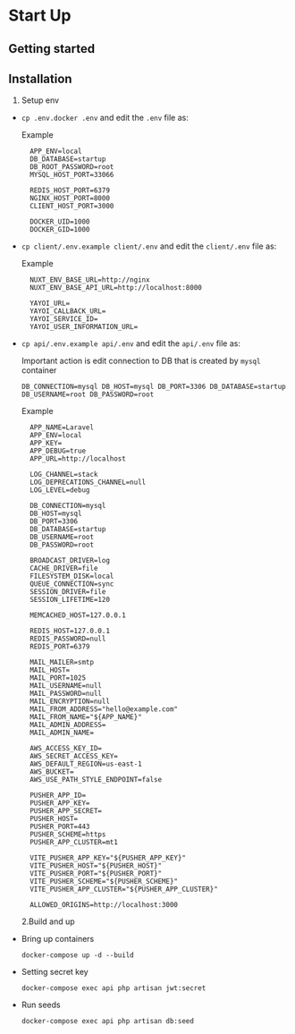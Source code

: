 # Start Up

## Getting started

## Installation

1. Setup env

- `cp .env.docker .env` and edit the `.env` file as:

  Example

  ```dotenv
    APP_ENV=local
    DB_DATABASE=startup
    DB_ROOT_PASSWORD=root
    MYSQL_HOST_PORT=33066

    REDIS_HOST_PORT=6379
    NGINX_HOST_PORT=8000
    CLIENT_HOST_PORT=3000

    DOCKER_UID=1000
    DOCKER_GID=1000
  ```

- `cp client/.env.example client/.env` and edit the `client/.env` file as:

  Example

  ```dotenv
    NUXT_ENV_BASE_URL=http://nginx
    NUXT_ENV_BASE_API_URL=http://localhost:8000

    YAYOI_URL=
    YAYOI_CALLBACK_URL=
    YAYOI_SERVICE_ID=
    YAYOI_USER_INFORMATION_URL=

  ```

- `cp api/.env.example api/.env` and edit the `api/.env` file as:

  Important action is edit connection to DB that is created by `mysql` container

  <!-- Example edit DB connection -->

  `
    DB_CONNECTION=mysql
    DB_HOST=mysql
    DB_PORT=3306
    DB_DATABASE=startup
    DB_USERNAME=root
    DB_PASSWORD=root
  `
 
  Example

  ```dotenv
    APP_NAME=Laravel
    APP_ENV=local
    APP_KEY=
    APP_DEBUG=true
    APP_URL=http://localhost

    LOG_CHANNEL=stack
    LOG_DEPRECATIONS_CHANNEL=null
    LOG_LEVEL=debug

    DB_CONNECTION=mysql
    DB_HOST=mysql
    DB_PORT=3306
    DB_DATABASE=startup
    DB_USERNAME=root
    DB_PASSWORD=root

    BROADCAST_DRIVER=log
    CACHE_DRIVER=file
    FILESYSTEM_DISK=local
    QUEUE_CONNECTION=sync
    SESSION_DRIVER=file
    SESSION_LIFETIME=120

    MEMCACHED_HOST=127.0.0.1

    REDIS_HOST=127.0.0.1
    REDIS_PASSWORD=null
    REDIS_PORT=6379

    MAIL_MAILER=smtp
    MAIL_HOST=
    MAIL_PORT=1025
    MAIL_USERNAME=null
    MAIL_PASSWORD=null
    MAIL_ENCRYPTION=null
    MAIL_FROM_ADDRESS="hello@example.com"
    MAIL_FROM_NAME="${APP_NAME}"
    MAIL_ADMIN_ADDRESS=
    MAIL_ADMIN_NAME=

    AWS_ACCESS_KEY_ID=
    AWS_SECRET_ACCESS_KEY=
    AWS_DEFAULT_REGION=us-east-1
    AWS_BUCKET=
    AWS_USE_PATH_STYLE_ENDPOINT=false

    PUSHER_APP_ID=
    PUSHER_APP_KEY=
    PUSHER_APP_SECRET=
    PUSHER_HOST=
    PUSHER_PORT=443
    PUSHER_SCHEME=https
    PUSHER_APP_CLUSTER=mt1

    VITE_PUSHER_APP_KEY="${PUSHER_APP_KEY}"
    VITE_PUSHER_HOST="${PUSHER_HOST}"
    VITE_PUSHER_PORT="${PUSHER_PORT}"
    VITE_PUSHER_SCHEME="${PUSHER_SCHEME}"
    VITE_PUSHER_APP_CLUSTER="${PUSHER_APP_CLUSTER}"

    ALLOWED_ORIGINS=http://localhost:3000
  ```

  2.Build and up

- Bring up containers

  ```shell
  docker-compose up -d --build
  ```

- Setting secret key

  ```shell
  docker-compose exec api php artisan jwt:secret
  ```

- Run seeds

  ```shell
  docker-compose exec api php artisan db:seed
  ```
